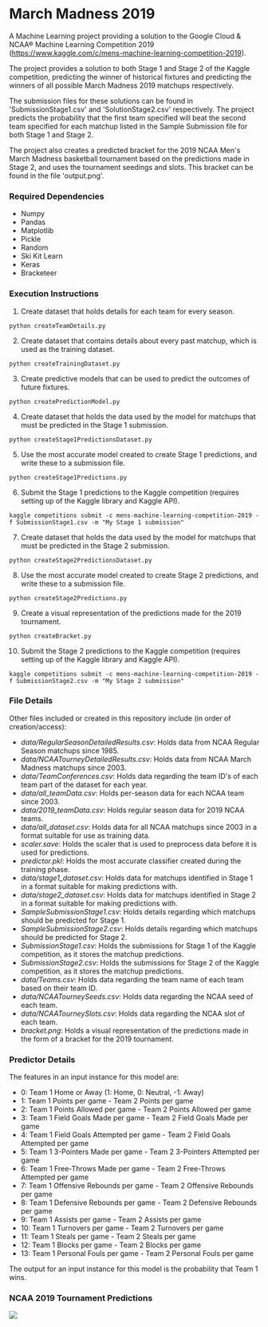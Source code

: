 # March Madness 2019
A Machine Learning project providing a solution to the Google Cloud & NCAA® Machine Learning Competition 2019 (https://www.kaggle.com/c/mens-machine-learning-competition-2019).

The project provides a solution to both Stage 1 and Stage 2 of the Kaggle competition, predicting the winner of historical fixtures and predicting the winners of all possible March Madness 2019 matchups respectively. 

The submission files for these solutions can be found in 'SubmissionStage1.csv' and 'SolutionStage2.csv' respectively. The project predicts the probability that the first team specified will beat the second team specified for each matchup listed in the Sample Submission file for both Stage 1 and Stage 2.

The project also creates a predicted bracket for the 2019 NCAA Men's March Madness basketball tournament based on the predictions made in Stage 2, and uses the tournament seedings and slots. This bracket can be found in the file 'output.png'.


### Required Dependencies
* Numpy
* Pandas
* Matplotlib
* Pickle
* Random
* Ski Kit Learn
* Keras
* Bracketeer


### Execution Instructions
1. Create dataset that holds details for each team for every season.
~~~~
python createTeamDetails.py
~~~~~~~~ 

2. Create dataset that contains details about every past matchup, which is used as the training dataset.
~~~~
python createTrainingDataset.py
~~~~~~~~ 

3. Create predictive models that can be used to predict the outcomes of future fixtures.
~~~~
python createPredictionModel.py
~~~~~~~~ 

4. Create dataset that holds the data used by the model for matchups that must be predicted in the Stage 1 submission.
~~~~
python createStage1PredictionsDataset.py
~~~~~~~~ 

5. Use the most accurate model created to create Stage 1 predictions, and write these to a submission file.
~~~~
python createStage1Predictions.py
~~~~~~~~ 

6. Submit the Stage 1 predictions to the Kaggle competition (requires setting up of the Kaggle library and Kaggle API).
~~~~
kaggle competitions submit -c mens-machine-learning-competition-2019 -f SubmissionStage1.csv -m "My Stage 1 submission"
~~~~~~~~ 

7. Create dataset that holds the data used by the model for matchups that must be predicted in the Stage 2 submission.
~~~~
python createStage2PredictionsDataset.py
~~~~~~~~ 

8. Use the most accurate model created to create Stage 2 predictions, and write these to a submission file.
~~~~
python createStage2Predictions.py
~~~~~~~~ 

9. Create a visual representation of the predictions made for the 2019 tournament.
~~~~
python createBracket.py
~~~~~~~~ 

10. Submit the Stage 2 predictions to the Kaggle competition (requires setting up of the Kaggle library and Kaggle API).
~~~~
kaggle competitions submit -c mens-machine-learning-competition-2019 -f SubmissionStage2.csv -m "My Stage 2 submission"
~~~~~~~~ 


### File Details
Other files included or created in this repository include (in order of creation/access):
* *data/RegularSeasonDetailedResults.csv*: Holds data from NCAA Regular Season matchups since 1985.
* *data/NCAATourneyDetailedResults.csv*: Holds data from NCAA March Madness matchups since 2003.
* *data/TeamConferences.csv*: Holds data regarding the team ID's of each team part of the dataset for each year.
* *data/all_teamData.csv*: Holds per-season data for each NCAA team since 2003.
* *data/2019_teamData.csv*: Holds regular season data for 2019 NCAA teams.
* *data/all_dataset.csv*: Holds data for all NCAA matchups since 2003 in a format suitable for use as training data.
* *scaler.save*: Holds the scaler that is used to preprocess data before it is used for predictions.
* *predictor.pkl*: Holds the most accurate classifier created during the training phase.
* *data/stage1_dataset.csv*: Holds data for matchups identified in Stage 1 in a format suitable for making predictions with.
* *data/stage2_dataset.csv*: Holds data for matchups identified in Stage 2 in a format suitable for making predictions with.
* *SampleSubmissionStage1.csv*: Holds details regarding which matchups should be predicted for Stage 1.
* *SampleSubmissionStage2.csv*: Holds details regarding which matchups should be predicted for Stage 2.
* *SubmissionStage1.csv*: Holds the submissions for Stage 1 of the Kaggle competition, as it stores the matchup predictions.
* *SubmissionStage2.csv*: Holds the submissions for Stage 2 of the Kaggle competition, as it stores the matchup predictions.
* *data/Teams.csv*: Holds data regarding the team name of each team based on their team ID. 
* *data/NCAATourneySeeds.csv*: Holds data regarding the NCAA seed of each team.
* *data/NCAATourneySlots.csv*: Holds data regarding the NCAA slot of each team.
* *bracket.png*: Holds a visual representation of the predictions made in the form of a bracket for the 2019 tournament.


### Predictor Details
The features in an input instance for this model are:	
* 0: Team 1 Home or Away (1: Home, 0: Neutral, -1: Away)
* 1: Team 1 Points per game - Team 2 Points per game
* 2: Team 1 Points Allowed per game - Team 2 Points Allowed per game
* 3: Team 1 Field Goals Made per game - Team 2 Field Goals Made per game
* 4: Team 1 Field Goals Attempted per game - Team 2 Field Goals Attempted per game
* 5: Team 1 3-Pointers Made per game - Team 2 3-Pointers Attempted per game
* 6: Team 1 Free-Throws Made per game - Team 2 Free-Throws Attempted per game
* 7: Team 1 Offensive Rebounds per game - Team 2 Offensive Rebounds per game
* 8: Team 1 Defensive Rebounds per game - Team 2 Defensive Rebounds per game
* 9: Team 1 Assists per game - Team 2 Assists per game
* 10: Team 1 Turnovers per game - Team 2 Turnovers per game
* 11: Team 1 Steals per game - Team 2 Steals per game
* 12: Team 1 Blocks per game - Team 2 Blocks per game
* 13: Team 1 Personal Fouls per game - Team 2 Personal Fouls per game

The output for an input instance for this model is the probability that Team 1 wins.


### NCAA 2019 Tournament Predictions
<img src = "bracket.png"/>
